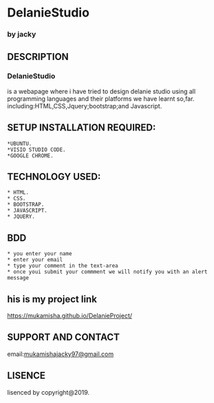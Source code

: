 # DelanieStudio
### by **jacky**
## DESCRIPTION
### DelanieStudio
is a webapage where i have tried to design delanie studio using all programming languages and their platforms we have learnt so,far.
including:HTML,CSS,Jquery;bootstrap;and Javascript.
## SETUP INSTALLATION REQUIRED:
    *UBUNTU.
    *VISIO STUDIO CODE.	
    *GOOGLE CHROME.
## TECHNOLOGY USED:
    * HTML.
    * CSS.
    * BOOTSTRAP.
    * JAVASCRIPT.
    * JQUERY.
## BDD
    * you enter your name
    * enter your email
    * type your comment in the text-area
    * once youi submit your commment we will notify you with an alert message
## his is my project link
https://mukamisha.github.io/DelanieProject/

## SUPPORT AND CONTACT
email:mukamishajacky97@gmail.com
## LISENCE
lisenced by copyright@2019.


